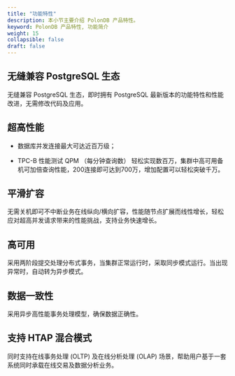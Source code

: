 ```yaml
---
title: "功能特性"
description: 本小节主要介绍 PolonDB 产品特性。 
keyword: PolonDB 产品特性, 功能简介 
weight: 15
collapsible: false
draft: false
---
```




## 无缝兼容 PostgreSQL 生态

无缝兼容 PostgreSQL 生态，即时拥有 PostgreSQL 最新版本的功能特性和性能改进，无需修改代码及应用。

## 超高性能

- 数据库并发连接最大可达近百万级；

- TPC-B 性能测试 QPM （每分钟查询数） 轻松实现数百万，集群中高可用备机可加倍查询性能，200连接即可达到700万，增加配置可以轻松突破千万。

## 平滑扩容

无需关机即可不中断业务在线纵向/横向扩容，性能随节点扩展而线性增长，轻松应对超高并发请求带来的性能挑战，支持业务快速增长。

## 高可用

采用两阶段提交处理分布式事务，当集群正常运行时，采取同步模式运行。当出现异常时，自动转为异步模式。

## 数据一致性

采用异步高性能事务处理模型，确保数据正确性。

## 支持 HTAP 混合模式

同时支持在线事务处理 (OLTP) 及在线分析处理 (OLAP) 场景，帮助用户基于一套系统同时承载在线交易及数据分析业务。
